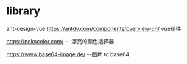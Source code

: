 # library
ant-design-vue https://antdv.com/components/overview-cn/ vue组件

https://nekocolor.com/ -- 漂亮的颜色选择器

https://www.base64-image.de/      --图片 to base64

